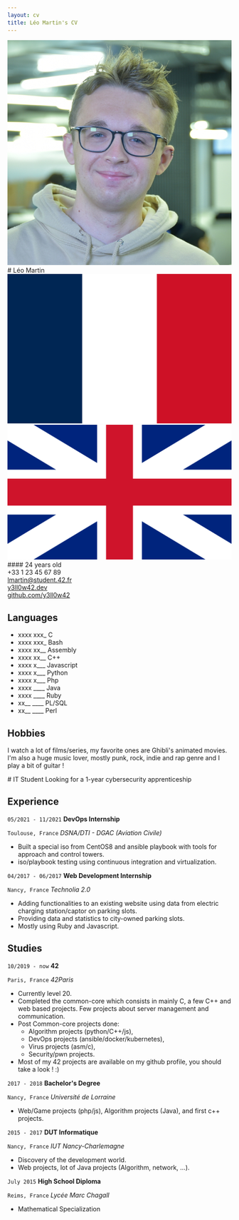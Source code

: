 ```yaml
---
layout: cv
title: Léo Martin's CV
---
```

<!--- Logo --->
<link href="https://cdnjs.cloudflare.com/ajax/libs/font-awesome/5.13.0/css/all.min.css" rel="stylesheet">
<div markdown="1" class="left">

<div markdown="1" class="header">
<div class="photo">
<img id="photo" src="assets/img/lmartin.jpg">
</div>
# Léo Martin

<div class="lang">
<img src="assets/img/fr.png">
<img src="assets/img/en.png">
</div>
#### 24 years old
</div>

<div class="reach_me">
<div><i class="fas fa-phone-alt"></i>+33 1 23 45 67 89</div>
<div><i class="fas fa-envelope"></i><a href="mailto:lmartin@student.42.fr" title="lmartin@student.42.fr">lmartin@student.42.fr</a></div>
<div><i class="fab fa-firefox-browser"></i><a href="https://y3ll0w42.dev">y3ll0w42.dev</a></div>
<div><i class="fab fa-github"></i><a href="https://github.com/y3ll0w42">github.com/y3ll0w42</a></div>
</div>

## Languages
+ xxxx xxx_ C
+ xxxx xxx_ Bash
+ xxxx xx__ Assembly
+ xxxx xx__ C++
+ xxxx x___ Javascript
+ xxxx x___ Python
+ xxxx x___ Php
+ xxxx \____ Java
+ xxxx \____ Ruby
+ xx__ \____ PL/SQL
+ xx__ \____ Perl

## Hobbies

I watch a lot of films/series, my favorite ones are Ghibli's animated movies. I'm also a huge music lover, mostly punk, rock, indie and rap genre and I play a bit of guitar !

</div>


<div markdown="1" class="right">
# IT Student
Looking for a 1-year cybersecurity apprenticeship

## Experience

`05/2021 - 11/2021`
__DevOps Internship__

`Toulouse, France`
*DSNA/DTI - DGAC (Aviation Civile)*
+ Built a special iso from CentOS8 and ansible playbook with tools for approach and control towers.
+ iso/playbook testing using continuous integration and virtualization.

`04/2017 - 06/2017`
__Web Development Internship__

`Nancy, France`
*Technolia 2.0*
+ Adding functionalities to an existing website using data from electric charging station/captor on parking slots.
+ Providing data and statistics to city-owned parking slots.
+ Mostly using Ruby and Javascript.

## Studies

`10/2019 - now`
__42__

`Paris, France`
*42Paris*

+ Currently level 20.
+ Completed the common-core which consists in mainly C, a few C++ and web based projects. Few projects about server management and communication.
+ Post Common-core projects done:
  + Algorithm projects (python/C++/js),
  + DevOps projects (ansible/docker/kubernetes),
  + Virus projects (asm/c),
  + Security/pwn projects.
+ Most of my 42 projects are available on my github profile, you should take a look ! :)

`2017 - 2018`
__Bachelor's Degree__

`Nancy, France`
*Université de Lorraine*

+ Web/Game projects (php/js), Algorithm projects (Java), and first c++ projects.

`2015 - 2017`
__DUT Informatique__ 

`Nancy, France`
*IUT Nancy-Charlemagne*

+ Discovery of the development world.
+ Web projects, lot of Java projects (Algorithm, network, ...).

`July 2015`
__High School Diploma__

`Reims, France`
*Lycée Marc Chagall*

+ Mathematical Specialization
